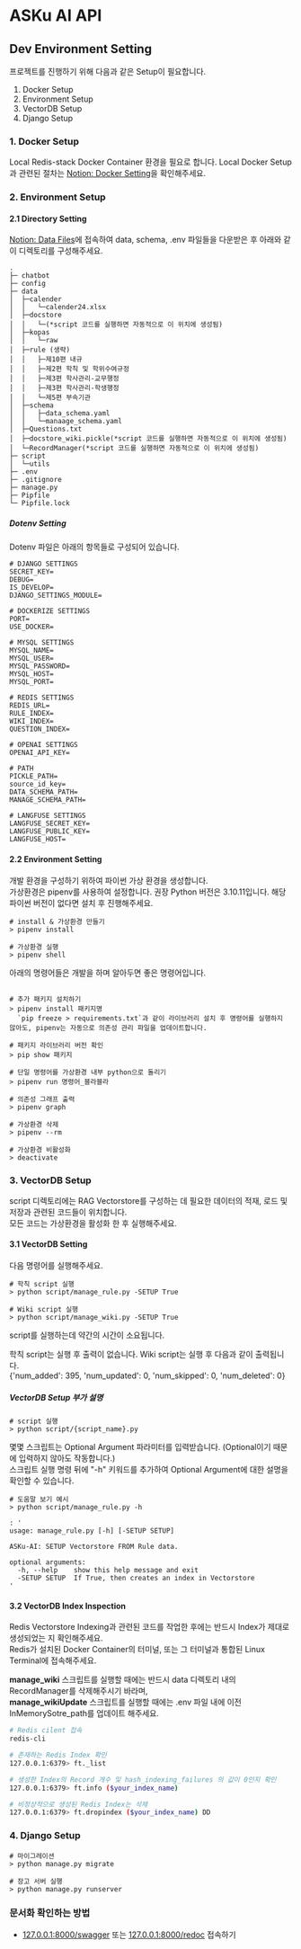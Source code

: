 # ASKu AI API

## Dev Environment Setting
프로젝트를 진행하기 위해 다음과 같은 Setup이 필요합니다.
1. Docker Setup
2. Environment Setup
3. VectorDB Setup
4. Django Setup

### 1. Docker Setup
Local Redis-stack Docker Container 환경을 필요로 합니다.
Local Docker Setup과 관련된 절차는 [Notion: Docker Setting](https://www.notion.so/034179/Docker-Setting-9a9b108fa0944d5c9553bfdc0974e035)을 확인해주세요.

### 2. Environment Setup
#### 2.1 Directory Setting
[Notion: Data Files](https://www.notion.so/034179/ASKu-AI-API-992c992ed43249a6afd91852dfad7d7c)에 접속하여 data, schema, .env 파일들을 다운받은 후 아래와 같이 디렉토리를 구성해주세요.

```Plain text
.
├─ chatbot
├─ config
├─ data
│  ├─calender
│  │   └─calender24.xlsx
│  ├─docstore
│  │   └─(*script 코드를 실행하면 자동적으로 이 위치에 생성됨)
│  ├─kopas
│  │   └─raw
│  ├─rule (생략)
│  │   ├─제10편 내규
│  │   ├─제2편 학칙 및 학위수여규정
│  │   ├─제3편 학사관리-교무행정
│  │   ├─제3편 학사관리-학생행정
│  │   └─제5편 부속기관
│  ├─schema
│  │   ├─data_schema.yaml
│  │   └─manaage_schema.yaml
│  ├─Questions.txt
│  ├─docstore_wiki.pickle(*script 코드를 실행하면 자동적으로 이 위치에 생성됨)
│  └─RecordManager(*script 코드를 실행하면 자동적으로 이 위치에 생성됨)
├─ script
│  └─utils
├─ .env
├─ .gitignore
├─ manage.py
├─ Pipfile
└─ Pipfile.lock
```

##### Dotenv Setting
Dotenv 파일은 아래의 항목들로 구성되어 있습니다.
```
# DJANGO SETTINGS
SECRET_KEY=
DEBUG=
IS_DEVELOP=
DJANGO_SETTINGS_MODULE=

# DOCKERIZE SETTINGS
PORT=
USE_DOCKER=

# MYSQL SETTINGS
MYSQL_NAME=
MYSQL_USER=
MYSQL_PASSWORD=
MYSQL_HOST=
MYSQL_PORT=

# REDIS SETTINGS
REDIS_URL=
RULE_INDEX=
WIKI_INDEX=
QUESTION_INDEX=

# OPENAI SETTINGS
OPENAI_API_KEY=

# PATH
PICKLE_PATH=
source_id_key=
DATA_SCHEMA_PATH=
MANAGE_SCHEMA_PATH=

# LANGFUSE SETTINGS
LANGFUSE_SECRET_KEY=
LANGFUSE_PUBLIC_KEY=
LANGFUSE_HOST=
```

#### 2.2 Environment Setting
개발 환경을 구성하기 위하여 파이썬 가상 환경을 생성합니다. \
가상환경은 pipenv를 사용하여 설정합니다.
권장 Python 버전은 3.10.11입니다. 해당 파이썬 버전이 없다면 설치 후 진행해주세요.

```shell
# install & 가상환경 만들기
> pipenv install

# 가상환경 실행
> pipenv shell
```

아래의 명령어들은 개발을 하며 알아두면 좋은 명령어입니다.
```shell

# 추가 패키지 설치하기
> pipenv install 패키지명
  `pip freeze > requirements.txt`과 같이 라이브러리 설치 후 명령어를 실행하지 않아도, pipenv는 자동으로 의존성 관리 파일을 업데이트합니다.

# 패키지 라이브러리 버전 확인
> pip show 패키지

# 단일 명령어를 가상환경 내부 python으로 돌리기
> pipenv run 명령어_블라블라

# 의존성 그래프 출력
> pipenv graph

# 가상환경 삭제
> pipenv --rm

# 가상환경 비활성화
> deactivate
```


### 3. VectorDB Setup
script 디렉토리에는 RAG Vectorstore를 구성하는 데 필요한 데이터의 적재, 로드 및 저장과 관련된 코드들이 위치합니다. \
모든 코드는 가상환경을 활성화 한 후 실행해주세요.

#### 3.1 VectorDB Setting
다음 명령어를 실행해주세요.
```shell
# 학칙 script 실행
> python script/manage_rule.py -SETUP True

# Wiki script 실행
> python script/manage_wiki.py -SETUP True

```
script를 실행하는데 약간의 시간이 소요됩니다.

학칙 script는 실행 후 출력이 없습니다.
Wiki script는 실행 후 다음과 같이 출력됩니다. \
{'num_added': 395, 'num_updated': 0, 'num_skipped': 0, 'num_deleted': 0}


##### VectorDB Setup 부가 설명
```shell
# script 실행
> python script/{script_name}.py

```

몇몇 스크립트는 Optional Argument 파라미터를 입력받습니다. (Optional이기 때문에 입력하지 않아도 작동합니다.) \
스크립트 실행 명령 뒤에 "-h" 키워드를 추가하여 Optional Argument에 대한 설명을 확인할 수 있습니다.
```shell
# 도움말 보기 예시
> python script/manage_rule.py -h

: '
usage: manage_rule.py [-h] [-SETUP SETUP]

ASKu-AI: SETUP Vectorstore FROM Rule data.

optional arguments:
  -h, --help    show this help message and exit
  -SETUP SETUP  If True, then creates an index in Vectorstore
'
```

#### 3.2 VectorDB Index Inspection
Redis Vectorstore Indexing과 관련된 코드를 작업한 후에는 반드시 Index가 제대로 생성되었는 지 확인해주세요. \
Redis가 설치된 Docker Container의 터미널, 또는 그 터미널과 통합된 Linux Terminal에 접속해주세요.

**manage_wiki** 스크립트를 실행할 때에는 반드시 data 디렉토리 내의 RecordManager를 삭제해주시기 바라며, \
**manage_wikiUpdate** 스크립트를 실행할 때에는 .env 파일 내에 이전 InMemorySotre_path를 업데이트 해주세요.
```bash
# Redis cilent 접속
redis-cli

# 존재하는 Redis Index 확인
127.0.0.1:6379> ft._list

# 생성한 Index의 Record 개수 및 hash_indexing_failures 의 값이 0인지 확인
127.0.0.1:6379> ft.info ($your_index_name)

# 비정상적으로 생성된 Redis Index는 삭제
127.0.0.1:6379> ft.dropindex ($your_index_name) DD
```


### 4. Django Setup

```장고_서버_실행
# 마이그레이션
> python manage.py migrate

# 장고 서버 실행
> python manage.py runserver

```

### 문서화 확인하는 방법

- [127.0.0.1:8000/swagger](127.0.0.1:8000/swagger) 또는 [127.0.0.1:8000/redoc](127.0.0.1:8000/redoc) 접속하기


